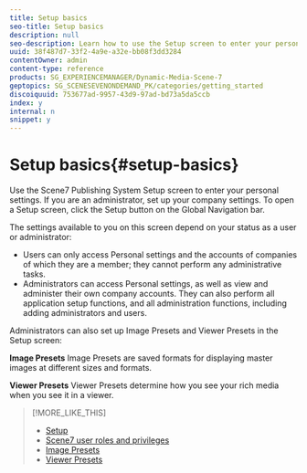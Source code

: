 ```yaml
---
title: Setup basics
seo-title: Setup basics
description: null
seo-description: Learn how to use the Setup screen to enter your personal settings. If you are an administrator, set up your company settings.
uuid: 38f487d7-33f2-4a9e-a32e-bb08f3dd3284
contentOwner: admin
content-type: reference
products: SG_EXPERIENCEMANAGER/Dynamic-Media-Scene-7
geptopics: SG_SCENESEVENONDEMAND_PK/categories/getting_started
discoiquuid: 753677ad-9957-43d9-97ad-bd73a5da5ccb
index: y
internal: n
snippet: y
---
```


# Setup basics{#setup-basics}

Use the Scene7 Publishing System Setup screen to enter your personal settings. If you are an administrator, set up your company settings. To open a Setup screen, click the Setup button on the Global Navigation bar.

The settings available to you on this screen depend on your status as a user or administrator:

* Users can only access Personal settings and the accounts of companies of which they are a member; they cannot perform any administrative tasks. 
* Administrators can access Personal settings, as well as view and administer their own company accounts. They can also perform all application setup functions, and all administration functions, including adding administrators and users.

Administrators can also set up Image Presets and Viewer Presets in the Setup screen:

**Image Presets** Image Presets are saved formats for displaying master images at different sizes and formats.

**Viewer Presets** Viewer Presets determine how you see your rich media when you see it in a viewer.

>[!MORE_LIKE_THIS]
>
>* [Setup](/content/help/en/experience-manager/scene7/topics/setup)
>* [Scene7 user roles and privileges](administration-setup.md#user_administration)
>* [Image Presets](application-setup.md#image_presets)
>* [Viewer Presets](application-setup.md#viewer_presets)
